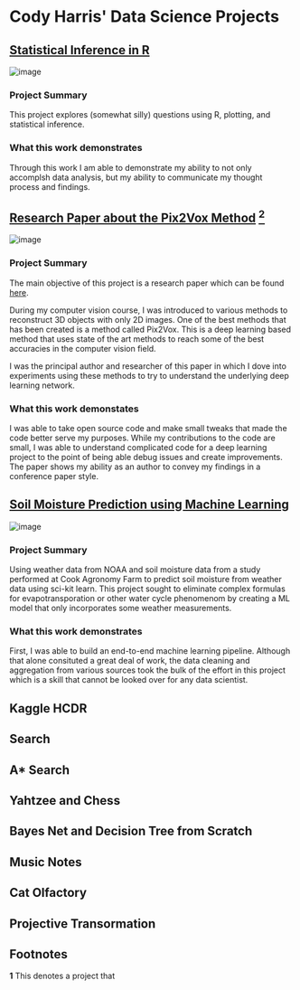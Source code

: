 # Cody Harris' Data Science Projects

## [Statistical Inference in R](https://github.com/codyharris91/stat-inference)

![image](https://user-images.githubusercontent.com/31891287/121578511-c048c900-c9f8-11eb-80b5-459f0c624e37.png)

### Project Summary

This project explores (somewhat silly) questions using R, plotting, and statistical inference. 

### What this work demonstrates

Through this work I am able to demonstrate my ability to not only accomplsh data analysis, but my ability to communicate my thought process and findings. 

## [Research Paper about the Pix2Vox Method](https://github.com/codyharris91/Pix2Vox-B657-Experiments) [<sup>2</sup>](##Footnotes)

![image](https://user-images.githubusercontent.com/31891287/121578725-f9813900-c9f8-11eb-9e45-b01815500098.png)

### Project Summary

The main objective of this project is a research paper which can be found [here](https://github.com/codyharris91/Pix2Vox-B657-Experiments/blob/master/paper.pdf).

During my computer vision course, I was introduced to various methods to reconstruct 3D objects with only 2D images. One of the best methods that has been created is a method called Pix2Vox. This is a deep learning based method that uses state of the art methods to reach some of the best accuracies in the computer vision field. 

I was the principal author and researcher of this paper in which I dove into experiments using these methods to try to understand the underlying deep learning network.

### What this work demonstates

I was able to take open source code and make small tweaks that made the code better serve my purposes. While my contributions to the code are small, I was able to understand complicated code for a deep learning project to the point of being able debug issues and create improvements. The paper shows my ability as an author to convey my findings in a conference paper style. 

## [Soil Moisture Prediction using Machine Learning](https://github.com/codyharris91/Soil-Moisture-Prediction)

![image](https://user-images.githubusercontent.com/31891287/121582921-9fcf3d80-c9fd-11eb-85c4-55f0df692ee0.png)

### Project Summary

Using weather data from NOAA and soil moisture data from a study performed at Cook Agronomy Farm to predict soil moisture from weather data using sci-kit learn. This project sought to eliminate complex formulas for evapotransporation or other water cycle phenomenom by creating a ML model that only incorporates some weather measurements. 

### What this work demonstrates

First, I was able to build an end-to-end machine learning pipeline. Although that alone consituted a great deal of work, the data cleaning and aggregation from various sources took the bulk of the effort in this project which is a skill that cannot be looked over for any data scientist.

## Kaggle HCDR

## Search

## A* Search

## Yahtzee and Chess

## Bayes Net and Decision Tree from Scratch

## Music Notes

## Cat Olfactory

## Projective Transormation

## Footnotes
**1** This denotes a project that 
